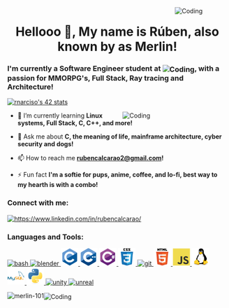 <img align="right" alt="Coding" width="120" src="https://media1.giphy.com/media/3oKIPsx2VAYAgEHC12/giphy.gif?cid=ecf05e479008qvtdp2c0h6ezdx2i2a1qzdboio0m77n6p2z5&rid=giphy.gif&ct=g">
<h1 align="center">Hellooo 👋, My name is Rúben, also known by as Merlin!</h1>
<h3 align="left">I'm currently a Software Engineer student at <img align="center" alt="Coding" width="50" src="https://imgs.search.brave.com/H9a3PPtszLDXVDOxCN1iUN6y27azkRwnjdO9L_csPUA/rs:fit:844:225:1/g:ce/aHR0cHM6Ly90c2Uz/Lm1tLmJpbmcubmV0/L3RoP2lkPU9JUC5n/RkFvTFpiZnlnYlBW/djhveURlSHJRSGFF/SyZwaWQ9QXBp">, with a passion for MMORPG's, Full Stack, Ray tracing and Architecture!</h3>

<a href="https://github.com/JaeSeoKim/badge42"><img src="https://badge42.vercel.app/api/v2/cla8uzfs700300fjvl6vylf5s/stats?cursusId=21&coalitionId=290" alt="rnarciso's 42 stats" /></a>

<img align="right" alt="Coding" width="240" src="https://media2.giphy.com/media/VTtANKl0beDFQRLDTh/giphy.gif?cid=ecf05e47wl7y8vmm9py6rpd7bjcpk40fswgumwiz1qdms7xq&rid=giphy.gif&ct=g">

- 🌱 I’m currently learning **Linux systems, Full Stack, C, C++, and more!**

- 💬 Ask me about **C, the meaning of life, mainframe architecture, cyber security and dogs!**

- 📫 How to reach me **rubencalcarao2@gmail.com!**

- ⚡ Fun fact **I'm a softie for pups, anime, coffee, and lo-fi, best way to my hearth is with a combo!**

<h3 align="left">Connect with me:</h3>
<p align="left">
<a href="https://linkedin.com/in/https://www.linkedin.com/in/rubencalcarao/" target="blank"><img align="center" src="https://raw.githubusercontent.com/rahuldkjain/github-profile-readme-generator/master/src/images/icons/Social/linked-in-alt.svg" alt="https://www.linkedin.com/in/rubencalcarao/" height="30" width="40" /></a>
</p>

<h3 align="left">Languages and Tools:</h3>
<p align="left"> <a href="https://www.gnu.org/software/bash/" target="_blank" rel="noreferrer"> <img src="https://www.vectorlogo.zone/logos/gnu_bash/gnu_bash-icon.svg" alt="bash" width="40" height="40"/> </a> <a href="https://www.blender.org/" target="_blank" rel="noreferrer"> <img src="https://download.blender.org/branding/community/blender_community_badge_white.svg" alt="blender" width="40" height="40"/> </a> <a href="https://www.cprogramming.com/" target="_blank" rel="noreferrer"> <img src="https://raw.githubusercontent.com/devicons/devicon/master/icons/c/c-original.svg" alt="c" width="40" height="40"/> </a> <a href="https://www.w3schools.com/cpp/" target="_blank" rel="noreferrer"> <img src="https://raw.githubusercontent.com/devicons/devicon/master/icons/cplusplus/cplusplus-original.svg" alt="cplusplus" width="40" height="40"/> </a> <a href="https://www.w3schools.com/cs/" target="_blank" rel="noreferrer"> <img src="https://raw.githubusercontent.com/devicons/devicon/master/icons/csharp/csharp-original.svg" alt="csharp" width="40" height="40"/> </a> <a href="https://www.w3schools.com/css/" target="_blank" rel="noreferrer"> <img src="https://raw.githubusercontent.com/devicons/devicon/master/icons/css3/css3-original-wordmark.svg" alt="css3" width="40" height="40"/> </a> <a href="https://git-scm.com/" target="_blank" rel="noreferrer"> <img src="https://www.vectorlogo.zone/logos/git-scm/git-scm-icon.svg" alt="git" width="40" height="40"/> </a> <a href="https://www.w3.org/html/" target="_blank" rel="noreferrer"> <img src="https://raw.githubusercontent.com/devicons/devicon/master/icons/html5/html5-original-wordmark.svg" alt="html5" width="40" height="40"/> </a> <a href="https://developer.mozilla.org/en-US/docs/Web/JavaScript" target="_blank" rel="noreferrer"> <img src="https://raw.githubusercontent.com/devicons/devicon/master/icons/javascript/javascript-original.svg" alt="javascript" width="40" height="40"/> </a> <a href="https://www.linux.org/" target="_blank" rel="noreferrer"> <img src="https://raw.githubusercontent.com/devicons/devicon/master/icons/linux/linux-original.svg" alt="linux" width="40" height="40"/> </a> <a href="https://www.mysql.com/" target="_blank" rel="noreferrer"> <img src="https://raw.githubusercontent.com/devicons/devicon/master/icons/mysql/mysql-original-wordmark.svg" alt="mysql" width="40" height="40"/> </a> <a href="https://www.python.org" target="_blank" rel="noreferrer"> <img src="https://raw.githubusercontent.com/devicons/devicon/master/icons/python/python-original.svg" alt="python" width="40" height="40"/> </a> <a href="https://unity.com/" target="_blank" rel="noreferrer"> <img src="https://www.vectorlogo.zone/logos/unity3d/unity3d-icon.svg" alt="unity" width="40" height="40"/> </a> <a href="https://unrealengine.com/" target="_blank" rel="noreferrer"> <img src="https://raw.githubusercontent.com/kenangundogan/fontisto/036b7eca71aab1bef8e6a0518f7329f13ed62f6b/icons/svg/brand/unreal-engine.svg" alt="unreal" width="40" height="40"/> </a> </p>

<p><img align="left" src="https://github-readme-stats.vercel.app/api/top-langs?username=merlin-101&show_icons=true&locale=en&layout=compact" alt="merlin-101" /></p>

<img align="absmiddle" alt="Coding" width="340" src="https://media0.giphy.com/media/3XwdIurpTkRnk5punB/giphy.gif?cid=ecf05e47qlub335gtp5vt3nn6zehwoyauc97dmdukmbichrh&rid=giphy.gif&ct=g">
